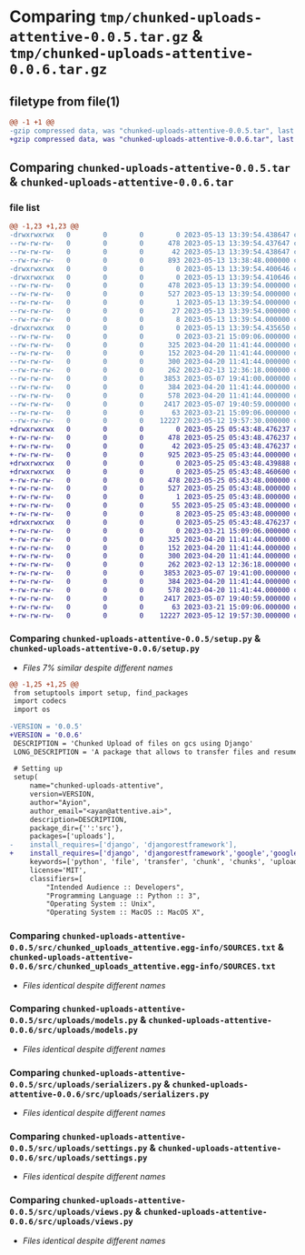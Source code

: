 # Comparing `tmp/chunked-uploads-attentive-0.0.5.tar.gz` & `tmp/chunked-uploads-attentive-0.0.6.tar.gz`

## filetype from file(1)

```diff
@@ -1 +1 @@
-gzip compressed data, was "chunked-uploads-attentive-0.0.5.tar", last modified: Sat May 13 13:39:54 2023, max compression
+gzip compressed data, was "chunked-uploads-attentive-0.0.6.tar", last modified: Thu May 25 05:43:48 2023, max compression
```

## Comparing `chunked-uploads-attentive-0.0.5.tar` & `chunked-uploads-attentive-0.0.6.tar`

### file list

```diff
@@ -1,23 +1,23 @@
-drwxrwxrwx   0        0        0        0 2023-05-13 13:39:54.438647 chunked-uploads-attentive-0.0.5/
--rw-rw-rw-   0        0        0      478 2023-05-13 13:39:54.437647 chunked-uploads-attentive-0.0.5/PKG-INFO
--rw-rw-rw-   0        0        0       42 2023-05-13 13:39:54.438647 chunked-uploads-attentive-0.0.5/setup.cfg
--rw-rw-rw-   0        0        0      893 2023-05-13 13:38:48.000000 chunked-uploads-attentive-0.0.5/setup.py
-drwxrwxrwx   0        0        0        0 2023-05-13 13:39:54.400646 chunked-uploads-attentive-0.0.5/src/
-drwxrwxrwx   0        0        0        0 2023-05-13 13:39:54.410646 chunked-uploads-attentive-0.0.5/src/chunked_uploads_attentive.egg-info/
--rw-rw-rw-   0        0        0      478 2023-05-13 13:39:54.000000 chunked-uploads-attentive-0.0.5/src/chunked_uploads_attentive.egg-info/PKG-INFO
--rw-rw-rw-   0        0        0      527 2023-05-13 13:39:54.000000 chunked-uploads-attentive-0.0.5/src/chunked_uploads_attentive.egg-info/SOURCES.txt
--rw-rw-rw-   0        0        0        1 2023-05-13 13:39:54.000000 chunked-uploads-attentive-0.0.5/src/chunked_uploads_attentive.egg-info/dependency_links.txt
--rw-rw-rw-   0        0        0       27 2023-05-13 13:39:54.000000 chunked-uploads-attentive-0.0.5/src/chunked_uploads_attentive.egg-info/requires.txt
--rw-rw-rw-   0        0        0        8 2023-05-13 13:39:54.000000 chunked-uploads-attentive-0.0.5/src/chunked_uploads_attentive.egg-info/top_level.txt
-drwxrwxrwx   0        0        0        0 2023-05-13 13:39:54.435650 chunked-uploads-attentive-0.0.5/src/uploads/
--rw-rw-rw-   0        0        0        0 2023-03-21 15:09:06.000000 chunked-uploads-attentive-0.0.5/src/uploads/__init__.py
--rw-rw-rw-   0        0        0      325 2023-04-20 11:41:44.000000 chunked-uploads-attentive-0.0.5/src/uploads/admin.py
--rw-rw-rw-   0        0        0      152 2023-04-20 11:41:44.000000 chunked-uploads-attentive-0.0.5/src/uploads/apps.py
--rw-rw-rw-   0        0        0      300 2023-04-20 11:41:44.000000 chunked-uploads-attentive-0.0.5/src/uploads/constants.py
--rw-rw-rw-   0        0        0      262 2023-02-13 12:36:18.000000 chunked-uploads-attentive-0.0.5/src/uploads/exceptions.py
--rw-rw-rw-   0        0        0     3853 2023-05-07 19:41:00.000000 chunked-uploads-attentive-0.0.5/src/uploads/models.py
--rw-rw-rw-   0        0        0      384 2023-04-20 11:41:44.000000 chunked-uploads-attentive-0.0.5/src/uploads/response.py
--rw-rw-rw-   0        0        0      578 2023-04-20 11:41:44.000000 chunked-uploads-attentive-0.0.5/src/uploads/serializers.py
--rw-rw-rw-   0        0        0     2417 2023-05-07 19:40:59.000000 chunked-uploads-attentive-0.0.5/src/uploads/settings.py
--rw-rw-rw-   0        0        0       63 2023-03-21 15:09:06.000000 chunked-uploads-attentive-0.0.5/src/uploads/tests.py
--rw-rw-rw-   0        0        0    12227 2023-05-12 19:57:30.000000 chunked-uploads-attentive-0.0.5/src/uploads/views.py
+drwxrwxrwx   0        0        0        0 2023-05-25 05:43:48.476237 chunked-uploads-attentive-0.0.6/
+-rw-rw-rw-   0        0        0      478 2023-05-25 05:43:48.476237 chunked-uploads-attentive-0.0.6/PKG-INFO
+-rw-rw-rw-   0        0        0       42 2023-05-25 05:43:48.476237 chunked-uploads-attentive-0.0.6/setup.cfg
+-rw-rw-rw-   0        0        0      925 2023-05-25 05:43:44.000000 chunked-uploads-attentive-0.0.6/setup.py
+drwxrwxrwx   0        0        0        0 2023-05-25 05:43:48.439888 chunked-uploads-attentive-0.0.6/src/
+drwxrwxrwx   0        0        0        0 2023-05-25 05:43:48.460600 chunked-uploads-attentive-0.0.6/src/chunked_uploads_attentive.egg-info/
+-rw-rw-rw-   0        0        0      478 2023-05-25 05:43:48.000000 chunked-uploads-attentive-0.0.6/src/chunked_uploads_attentive.egg-info/PKG-INFO
+-rw-rw-rw-   0        0        0      527 2023-05-25 05:43:48.000000 chunked-uploads-attentive-0.0.6/src/chunked_uploads_attentive.egg-info/SOURCES.txt
+-rw-rw-rw-   0        0        0        1 2023-05-25 05:43:48.000000 chunked-uploads-attentive-0.0.6/src/chunked_uploads_attentive.egg-info/dependency_links.txt
+-rw-rw-rw-   0        0        0       55 2023-05-25 05:43:48.000000 chunked-uploads-attentive-0.0.6/src/chunked_uploads_attentive.egg-info/requires.txt
+-rw-rw-rw-   0        0        0        8 2023-05-25 05:43:48.000000 chunked-uploads-attentive-0.0.6/src/chunked_uploads_attentive.egg-info/top_level.txt
+drwxrwxrwx   0        0        0        0 2023-05-25 05:43:48.476237 chunked-uploads-attentive-0.0.6/src/uploads/
+-rw-rw-rw-   0        0        0        0 2023-03-21 15:09:06.000000 chunked-uploads-attentive-0.0.6/src/uploads/__init__.py
+-rw-rw-rw-   0        0        0      325 2023-04-20 11:41:44.000000 chunked-uploads-attentive-0.0.6/src/uploads/admin.py
+-rw-rw-rw-   0        0        0      152 2023-04-20 11:41:44.000000 chunked-uploads-attentive-0.0.6/src/uploads/apps.py
+-rw-rw-rw-   0        0        0      300 2023-04-20 11:41:44.000000 chunked-uploads-attentive-0.0.6/src/uploads/constants.py
+-rw-rw-rw-   0        0        0      262 2023-02-13 12:36:18.000000 chunked-uploads-attentive-0.0.6/src/uploads/exceptions.py
+-rw-rw-rw-   0        0        0     3853 2023-05-07 19:41:00.000000 chunked-uploads-attentive-0.0.6/src/uploads/models.py
+-rw-rw-rw-   0        0        0      384 2023-04-20 11:41:44.000000 chunked-uploads-attentive-0.0.6/src/uploads/response.py
+-rw-rw-rw-   0        0        0      578 2023-04-20 11:41:44.000000 chunked-uploads-attentive-0.0.6/src/uploads/serializers.py
+-rw-rw-rw-   0        0        0     2417 2023-05-07 19:40:59.000000 chunked-uploads-attentive-0.0.6/src/uploads/settings.py
+-rw-rw-rw-   0        0        0       63 2023-03-21 15:09:06.000000 chunked-uploads-attentive-0.0.6/src/uploads/tests.py
+-rw-rw-rw-   0        0        0    12227 2023-05-12 19:57:30.000000 chunked-uploads-attentive-0.0.6/src/uploads/views.py
```

### Comparing `chunked-uploads-attentive-0.0.5/setup.py` & `chunked-uploads-attentive-0.0.6/setup.py`

 * *Files 7% similar despite different names*

```diff
@@ -1,25 +1,25 @@
 from setuptools import setup, find_packages
 import codecs
 import os
 
-VERSION = '0.0.5'
+VERSION = '0.0.6'
 DESCRIPTION = 'Chunked Upload of files on gcs using Django'
 LONG_DESCRIPTION = 'A package that allows to transfer files and resume in case of data failure'
 
 # Setting up
 setup(
     name="chunked-uploads-attentive",
     version=VERSION,
     author="Ayion",
     author_email="<ayan@attentive.ai>",
     description=DESCRIPTION,
     package_dir={'':'src'},
     packages=['uploads'],
-    install_requires=['django', 'djangorestframework'],
+    install_requires=['django', 'djangorestframework','google','google-cloud-storage'],
     keywords=['python', 'file', 'transfer', 'chunk', 'chunks', 'upload'],
     license='MIT',
     classifiers=[
         "Intended Audience :: Developers",
         "Programming Language :: Python :: 3",
         "Operating System :: Unix",
         "Operating System :: MacOS :: MacOS X",
```

### Comparing `chunked-uploads-attentive-0.0.5/src/chunked_uploads_attentive.egg-info/SOURCES.txt` & `chunked-uploads-attentive-0.0.6/src/chunked_uploads_attentive.egg-info/SOURCES.txt`

 * *Files identical despite different names*

### Comparing `chunked-uploads-attentive-0.0.5/src/uploads/models.py` & `chunked-uploads-attentive-0.0.6/src/uploads/models.py`

 * *Files identical despite different names*

### Comparing `chunked-uploads-attentive-0.0.5/src/uploads/serializers.py` & `chunked-uploads-attentive-0.0.6/src/uploads/serializers.py`

 * *Files identical despite different names*

### Comparing `chunked-uploads-attentive-0.0.5/src/uploads/settings.py` & `chunked-uploads-attentive-0.0.6/src/uploads/settings.py`

 * *Files identical despite different names*

### Comparing `chunked-uploads-attentive-0.0.5/src/uploads/views.py` & `chunked-uploads-attentive-0.0.6/src/uploads/views.py`

 * *Files identical despite different names*

